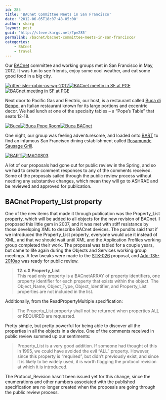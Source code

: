 ```yaml
---
id: 285
title: 'BACnet Committee Meets in San Francisco'
date: '2012-06-05T18:07:48-05:00'
author: skarg
layout: post
guid: 'http://steve.kargs.net/?p=285'
permalink: /bacnet/bacnet-committee-meets-in-san-francisco/
categories:
    - BACnet
    - travel
---
```


Our [BACnet](http://www.bacnet.org/) committee and working groups met in San Francisco in May, 2012. It was fun to see friends, enjoy some cool weather, and eat some good food in a big city.

[![](http://steve.kargs.net/wp-content/uploads/2012/06/ritter-isler-robin-os-wg-2012-150x150.jpg "ritter-isler-robin-os-wg-2012")](http://steve.kargs.net/wp-content/uploads/2012/06/ritter-isler-robin-os-wg-2012.jpg)[![BACnet meetin in SF at PGE](http://steve.kargs.net/wp-content/uploads/2012/06/IMAG0765-150x150.jpg "BACnet meeting in SF at PGE")](http://steve.kargs.net/wp-content/uploads/2012/06/IMAG0765.jpg)[![BACnet meeting in SF at PGE](http://steve.kargs.net/wp-content/uploads/2012/06/IMAG0768-150x150.jpg "BACnet meeting in SF at PGE")](http://steve.kargs.net/wp-content/uploads/2012/06/IMAG0768.jpg)

Next door to Pacific Gas and Electric, our host, is a restaurant called [Buca di Beppo](http://www.bucadibeppo.com/), an Italian restaurant known for its large portions and eccentric decor. We had lunch at one of the specialty tables – a “Pope’s Table” that seats 12-18.

[![](http://steve.kargs.net/wp-content/uploads/2012/06/IMAG0795-150x150.jpg "Buca")](http://steve.kargs.net/wp-content/uploads/2012/06/IMAG0795.jpg)[![](http://steve.kargs.net/wp-content/uploads/2012/06/IMAG0773-150x150.jpg "Buca Pope Room")](http://steve.kargs.net/wp-content/uploads/2012/06/IMAG0773.jpg)[![](http://steve.kargs.net/wp-content/uploads/2012/06/IMAG0771-150x150.jpg "Buca BACnet")](http://steve.kargs.net/wp-content/uploads/2012/06/IMAG0771.jpg)

One night, our group was feeling adventuresome, and loaded onto [BART](http://www.bart.gov/) to find an infamous San Francisco dining establishment called [Rosamunde Sausage Grill](http://rosamundesausagegrill.com/).

[![](http://steve.kargs.net/wp-content/uploads/2012/06/IMAG0805-300x179.jpg "BART")](http://steve.kargs.net/wp-content/uploads/2012/06/IMAG0805.jpg)[![](http://steve.kargs.net/wp-content/uploads/2012/06/IMAG0803-150x150.jpg "IMAG0803")](http://steve.kargs.net/wp-content/uploads/2012/06/IMAG0803.jpg)

A lot of our proposals had gone out for public review in the Spring, and so we had to create comment responses to any of the comments received. Some of the proposals sailed through the public review process without needing any substantive changes, which mean they will go to ASHRAE and be reviewed and approved for publication.

## BACnet Property\_List property

One of the new items that made it through publication was the Property\_List property, which will be added to all objects for the new revision of BACnet. I proposed this little gem in 2007, and it was met with stiff resistance by those developing XML to describe BACnet devices. The pundits said that if we introduced the Property\_List property, everyone would use it instead of XML, and that we should wait until XML and the Application Profiles working group completed their work. The proposal was tabled for a couple years, but came to life again during the Objects and Services working group meetings. A few tweaks were made to the [STK-026](http://steve.kargs.net/wp-content/uploads/2012/06/STK-026-1.pdf) proposal, and [Add-135-2010ao](http://www.bacnet.org/Addenda/Add-135-2010ao-PPR1-draft-1_chair_approved.pdf) was ready for public review.

> **12.x.X Property\_List**  
> This read only property is a BACnetARRAY of property identifiers, one property identifier for each property that exists within the object. The Object\_Name, Object\_Type, Object\_Identifier, and Property\_List properties are not included in the list.

Additionally, from the ReadPropertyMultiple specification:

> The Property\_List property shall not be returned when properties ALL or REQUIRED are requested.

Pretty simple, but pretty powerful for being able to discover all the properties in all the objects in a device. One of the comments received in public review summed up our sentiments:

> Property\_List is a very good addition. If someone had thought of this in 1995, we could have avoided the evil “ALL” property. However, since this property is “required”, but didn’t previously exist, and since it is likely to be widely used, it is worth flagging the protocol revision at which it is introduced.

The Protocol\_Revision hasn’t been issued yet for this change, since the enumerations and other numbers associated with the published specification are no longer created when the proposals are going through the public review process.